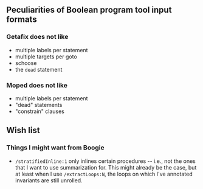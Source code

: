 Peculiarities of Boolean program tool input formats
------------------------------------------------------

### Getafix does not like
- multiple labels per statement
- multiple targets per goto
- schoose
- the `dead` statement

### Moped does not like
- multiple labels per statement  
- "dead" statements
- "constrain" clauses

Wish list
------------

### Things I might want from Boogie
- `/stratifiedInline:1` only inlines certain procedures -- i.e., not the ones
  that I want to use summarization for.  This might already be the case, but
  at least when I use `/extractLoops:N`, the loops on which I've annotated
  invariants are still unrolled.
